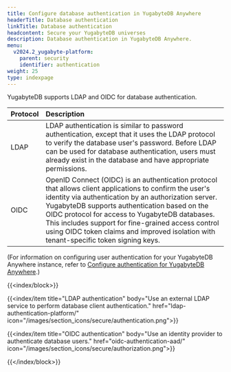 ```yaml
---
title: Configure database authentication in YugabyteDB Anywhere
headerTitle: Database authentication
linkTitle: Database authentication
headcontent: Secure your YugabyteDB universes
description: Database authentication in YugabyteDB Anywhere.
menu:
  v2024.2_yugabyte-platform:
    parent: security
    identifier: authentication
weight: 25
type: indexpage
---
```


YugabyteDB supports LDAP and OIDC for database authentication.

| Protocol | Description |
| :--- | :--- |
| LDAP | LDAP authentication is similar to password authentication, except that it uses the LDAP protocol to verify the database user's password. Before LDAP can be used for database authentication, users must already exist in the database and have appropriate permissions. |
| OIDC | OpenID Connect (OIDC) is an authentication protocol that allows client applications to confirm the user's identity via authentication by an authorization server. YugabyteDB supports authentication based on the OIDC protocol for access to YugabyteDB databases. This includes support for fine-grained access control using OIDC token claims and improved isolation with tenant-specific token signing keys. |

(For information on configuring user authentication for your YugabyteDB Anywhere instance, refer to [Configure authentication for YugabyteDB Anywhere](../../administer-yugabyte-platform/ldap-authentication/).)

{{<index/block>}}

  {{<index/item
    title="LDAP authentication"
    body="Use an external LDAP service to perform database client authentication."
    href="ldap-authentication-platform/"
    icon="/images/section_icons/secure/authentication.png">}}

  {{<index/item
    title="OIDC authentication"
    body="Use an identity provider to authenticate database users."
    href="oidc-authentication-aad/"
    icon="/images/section_icons/secure/authorization.png">}}

{{</index/block>}}
